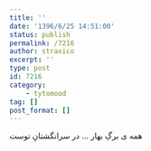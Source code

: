 ```yaml
---
title: ''
date: '1396/6/25 14:51:00'
status: publish
permalink: /7216
author: straxico
excerpt: ''
type: post
id: 7216
category:
    - tytomood
tag: []
post_format: []
---
```

همه ی برگِ بهار … در سرانگشتانِ توست